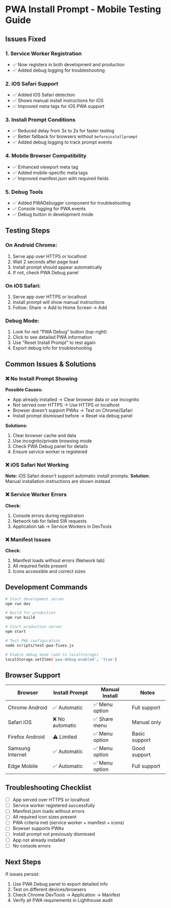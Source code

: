 # PWA Install Prompt - Mobile Testing Guide

## Issues Fixed

### 1. **Service Worker Registration**
- ✅ Now registers in both development and production
- ✅ Added debug logging for troubleshooting

### 2. **iOS Safari Support**
- ✅ Added iOS Safari detection
- ✅ Shows manual install instructions for iOS
- ✅ Improved meta tags for iOS PWA support

### 3. **Install Prompt Conditions**
- ✅ Reduced delay from 3s to 2s for faster testing
- ✅ Better fallback for browsers without `beforeinstallprompt`
- ✅ Added debug logging to track prompt events

### 4. **Mobile Browser Compatibility**
- ✅ Enhanced viewport meta tag
- ✅ Added mobile-specific meta tags
- ✅ Improved manifest.json with required fields

### 5. **Debug Tools**
- ✅ Added PWADebugger component for troubleshooting
- ✅ Console logging for PWA events
- ✅ Debug button in development mode

## Testing Steps

### On Android Chrome:
1. Serve app over HTTPS or localhost
2. Wait 2 seconds after page load
3. Install prompt should appear automatically
4. If not, check PWA Debug panel

### On iOS Safari:
1. Serve app over HTTPS or localhost
2. Install prompt will show manual instructions
3. Follow: Share → Add to Home Screen → Add

### Debug Mode:
1. Look for red "PWA Debug" button (top-right)
2. Click to see detailed PWA information
3. Use "Reset Install Prompt" to test again
4. Export debug info for troubleshooting

## Common Issues & Solutions

### ❌ No Install Prompt Showing
**Possible Causes:**
- App already installed → Clear browser data or use incognito
- Not served over HTTPS → Use HTTPS or localhost
- Browser doesn't support PWAs → Test on Chrome/Safari
- Install prompt dismissed before → Reset via debug panel

**Solutions:**
1. Clear browser cache and data
2. Use incognito/private browsing mode
3. Check PWA Debug panel for details
4. Ensure service worker is registered

### ❌ iOS Safari Not Working
**Note:** iOS Safari doesn't support automatic install prompts.
**Solution:** Manual installation instructions are shown instead.

### ❌ Service Worker Errors
**Check:**
1. Console errors during registration
2. Network tab for failed SW requests
3. Application tab → Service Workers in DevTools

### ❌ Manifest Issues
**Check:**
1. Manifest loads without errors (Network tab)
2. All required fields present
3. Icons accessible and correct sizes

## Development Commands

```bash
# Start development server
npm run dev

# Build for production
npm run build

# Start production server
npm start

# Test PWA configuration
node scripts/test-pwa-fixes.js

# Enable debug mode (add to localStorage)
localStorage.setItem('pwa-debug-enabled', 'true')
```

## Browser Support

| Browser | Install Prompt | Manual Install | Notes |
|---------|---------------|----------------|-------|
| Chrome Android | ✅ Automatic | ✅ Menu option | Full support |
| Safari iOS | ❌ No automatic | ✅ Share menu | Manual only |
| Firefox Android | ⚠️ Limited | ✅ Menu option | Basic support |
| Samsung Internet | ✅ Automatic | ✅ Menu option | Good support |
| Edge Mobile | ✅ Automatic | ✅ Menu option | Full support |

## Troubleshooting Checklist

- [ ] App served over HTTPS or localhost
- [ ] Service worker registered successfully
- [ ] Manifest.json loads without errors
- [ ] All required icon sizes present
- [ ] PWA criteria met (service worker + manifest + icons)
- [ ] Browser supports PWAs
- [ ] Install prompt not previously dismissed
- [ ] App not already installed
- [ ] No console errors

## Next Steps

If issues persist:
1. Use PWA Debug panel to export detailed info
2. Test on different devices/browsers
3. Check Chrome DevTools → Application → Manifest
4. Verify all PWA requirements in Lighthouse audit
